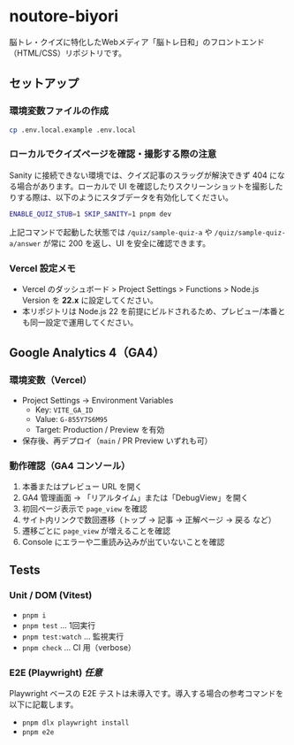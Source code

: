# noutore-biyori
脳トレ・クイズに特化したWebメディア「脳トレ日和」のフロントエンド（HTML/CSS）リポジトリです。

## セットアップ

### 環境変数ファイルの作成

```bash
cp .env.local.example .env.local
```

### ローカルでクイズページを確認・撮影する際の注意

Sanity に接続できない環境では、クイズ記事のスラッグが解決できず 404 になる場合があります。ローカルで UI を確認したりスクリーンショットを撮影したりする際は、以下のようにスタブデータを有効化してください。

```bash
ENABLE_QUIZ_STUB=1 SKIP_SANITY=1 pnpm dev
```

上記コマンドで起動した状態では `/quiz/sample-quiz-a` や `/quiz/sample-quiz-a/answer` が常に 200 を返し、UI を安全に確認できます。

### Vercel 設定メモ

- Vercel のダッシュボード > Project Settings > Functions > Node.js Version を **22.x** に設定してください。
- 本リポジトリは Node.js 22 を前提にビルドされるため、プレビュー/本番とも同一設定で運用してください。

## Google Analytics 4（GA4）

### 環境変数（Vercel）
- Project Settings → Environment Variables
  - Key: `VITE_GA_ID`
  - Value: `G-855Y7S6M95`
  - Target: Production / Preview を有効
- 保存後、再デプロイ（`main` / PR Preview いずれも可）

### 動作確認（GA4 コンソール）
1. 本番またはプレビュー URL を開く
2. GA4 管理画面 → 「リアルタイム」または「DebugView」を開く
3. 初回ページ表示で `page_view` を確認
4. サイト内リンクで数回遷移（トップ → 記事 → 正解ページ → 戻る など）
5. 遷移ごとに `page_view` が増えることを確認
6. Console にエラーや二重読み込みが出ていないことを確認

## Tests

### Unit / DOM (Vitest)
- `pnpm i`
- `pnpm test`  … 1回実行
- `pnpm test:watch` … 監視実行
- `pnpm check` … CI 用（verbose）

### E2E (Playwright) *任意*
Playwright ベースの E2E テストは未導入です。導入する場合の参考コマンドを以下に記載します。
- `pnpm dlx playwright install`
- `pnpm e2e`
